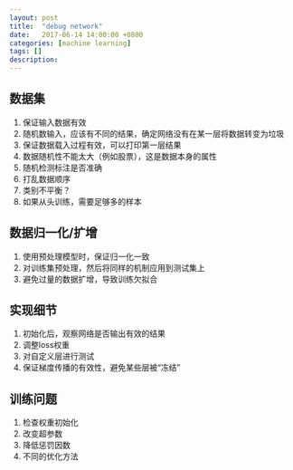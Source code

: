 ```yaml
---
layout: post
title:  "debug network"
date:   2017-06-14 14:00:00 +0800
categories: [machine learning]
tags: []
description: 
---
```


## 数据集

1. 保证输入数据有效
1. 随机数输入，应该有不同的结果，确定网络没有在某一层将数据转变为垃圾
1. 保证数据载入过程有效，可以打印第一层结果
1. 数据随机性不能太大（例如股票），这是数据本身的属性
1. 随机检测标注是否准确
1. 打乱数据顺序
1. 类别不平衡？
1. 如果从头训练，需要足够多的样本

## 数据归一化/扩增

1. 使用预处理模型时，保证归一化一致
1. 对训练集预处理，然后将同样的机制应用到测试集上
1. 避免过量的数据扩增，导致训练欠拟合

## 实现细节

1. 初始化后，观察网络是否输出有效的结果
1. 调整loss权重
1. 对自定义层进行测试
1. 保证梯度传播的有效性，避免某些层被“冻结”

## 训练问题

1. 检查权重初始化
1. 改变超参数
1. 降低惩罚因数
1. 不同的优化方法
